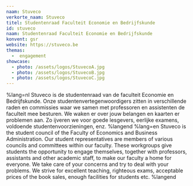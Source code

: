```yaml
---
naam: Stuveco
verkorte_naam: Stuveco
titel: Studentenraad Faculteit Economie en Bedrijfskunde
id: stuveco
naam: Studentenraad Faculteit Economie en Bedrijfskunde
konvent: gsr
website: https://stuveco.be
themas:
  -  engagement
showcase:
  - photo: /assets/logos/StuvecoA.jpg
  - photo: /assets/logos/StuvecoB.jpg
  - photo: /assets/logos/StuvecoC.jpg
---
```


%lang=nl 
Stuveco is de studentenraad van de faculteit Economie en Bedrijfskunde. Onze studentenvertegenwoordigers zitten in verschillende raden en commissies waar we samen met professoren en assistenten de faculteit mee besturen. We waken er over jouw belangen en kaarten er problemen aan. Zo ijveren we voor goede lesgevers, eerlijke examens, voldoende studentenvoorzieningen, enz. 
%langend 
%lang=en 
Stuveco is the student council of the Faculty of Economics and Business Administration. 
Our student representatives are members of various councils and committees within our faculty. 
These workgroups give students the opportunity to engage themselves, together with professors, assistants and other academic staff, to make our faculty a home for everyone. We take care of your concerns and try to deal with your problems. We strive for excellent teaching, righteous exams, acceptable prices of the book sales, enough facilities for students etc. 
%langend 

